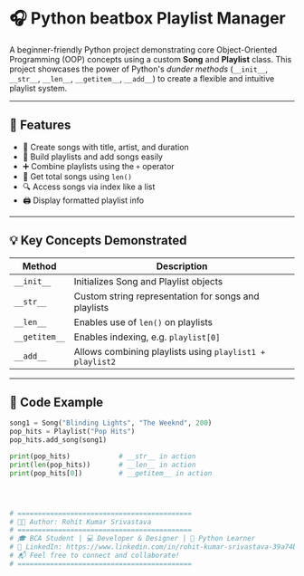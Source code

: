 # 🎧 Python beatbox Playlist Manager

A beginner-friendly Python project demonstrating core Object-Oriented Programming (OOP) concepts using a custom **Song** and **Playlist** class. This project showcases the power of Python's *dunder methods* (`__init__`, `__str__`, `__len__`, `__getitem__`, `__add__`) to create a flexible and intuitive playlist system.

---

## 📌 Features

- 🎵 Create songs with title, artist, and duration
- 📂 Build playlists and add songs easily
- ➕ Combine playlists using the `+` operator
- 🔢 Get total songs using `len()`
- 🔍 Access songs via index like a list
- 🖨️ Display formatted playlist info

---

## 💡 Key Concepts Demonstrated

| Method        | Description                                                |
|---------------|------------------------------------------------------------|
| `__init__`    | Initializes Song and Playlist objects                      |
| `__str__`     | Custom string representation for songs and playlists       |
| `__len__`     | Enables use of `len()` on playlists                        |
| `__getitem__` | Enables indexing, e.g. `playlist[0]`                        |
| `__add__`     | Allows combining playlists using `playlist1 + playlist2`   |

---

## 🧾 Code Example

```python
song1 = Song("Blinding Lights", "The Weeknd", 200)
pop_hits = Playlist("Pop Hits")
pop_hits.add_song(song1)

print(pop_hits)            # __str__ in action
print(len(pop_hits))       # __len__ in action
print(pop_hits[0])         # __getitem__ in action




# ===========================================
# 👨‍💻 Author: Rohit Kumar Srivastava
# ===========================================
# 🎓 BCA Student | 💻 Developer & Designer | 🧠 Python Learner
# 🔗 LinkedIn: https://www.linkedin.com/in/rohit-kumar-srivastava-39a74b372?utm_source=share&utm_campaign=share_via&utm_content=profile&utm_medium=android_app
# 📬 Feel free to connect and collaborate!
# ===========================================


